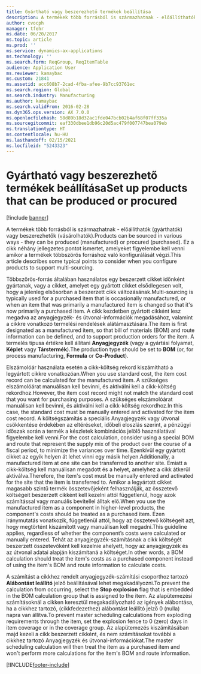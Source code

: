 ```yaml
---
title: Gyártható vagy beszerezhető termékek beállítása
description: A termékek több forrásból is származhatnak - előállíthatók (gyárthatók) vagy beszerezhetők (vásárolhatók). Ez a cikk néhány jellegzetes pontot ismertet, amelyeket figyelembe kell venni amikor a termékek többszörös forráshoz való konfigurálását végzi.
author: cvocph
manager: tfehr
ms.date: 06/20/2017
ms.topic: article
ms.prod: ''
ms.service: dynamics-ax-applications
ms.technology: ''
ms.search.form: ReqGroup, ReqItemTable
audience: Application User
ms.reviewer: kamaybac
ms.custom: 21841
ms.assetid: acc608b7-2cad-4fba-afee-9b7cc93761ec
ms.search.region: Global
ms.search.industry: Manufacturing
ms.author: kamaybac
ms.search.validFrom: 2016-02-28
ms.dyn365.ops.version: AX 7.0.0
ms.openlocfilehash: 58d89b18d32ac1fde047bcb02b4af68f07ff335a
ms.sourcegitcommit: eaf330dbee1db96c20d5ac479f007747bea079eb
ms.translationtype: HT
ms.contentlocale: hu-HU
ms.lasthandoff: 02/15/2021
ms.locfileid: "5243323"
---
```

# <a name="set-up-products-that-can-be-produced-or-procured"></a><span data-ttu-id="e5e40-104">Gyártható vagy beszerezhető termékek beállítása</span><span class="sxs-lookup"><span data-stu-id="e5e40-104">Set up products that can be produced or procured</span></span>

[!include [banner](../includes/banner.md)]

<span data-ttu-id="e5e40-105">A termékek több forrásból is származhatnak - előállíthatók (gyárthatók) vagy beszerezhetők (vásárolhatók).</span><span class="sxs-lookup"><span data-stu-id="e5e40-105">Products can be sourced in various ways -  they can be produced (manufactured) or procured (purchased).</span></span> <span data-ttu-id="e5e40-106">Ez a cikk néhány jellegzetes pontot ismertet, amelyeket figyelembe kell venni amikor a termékek többszörös forráshoz való konfigurálását végzi.</span><span class="sxs-lookup"><span data-stu-id="e5e40-106">This article describes some typical points to consider when you configure products to support multi-sourcing.</span></span> 

<span data-ttu-id="e5e40-107">Többszörös-forrás általában használatos egy beszerzett cikket időnként gyártanak, vagy a cikket, amelyet egy gyártott cikket elsődlegesen volt, hogy a jelenleg elsősorban a beszerzett cikk változásának.</span><span class="sxs-lookup"><span data-stu-id="e5e40-107">Multi-sourcing is typically used for a purchased item that is occasionally manufactured, or when an item that was primarily a manufactured item is changed so that it's now primarily a purchased item.</span></span> <span data-ttu-id="e5e40-108">A cikk kezdetben gyártott cikként lesz megadva az anyagjegyzék- és útvonal-információk megadásához, valamint a cikkre vonatkozó termelési rendelések alátámasztására.</span><span class="sxs-lookup"><span data-stu-id="e5e40-108">The item is first designated as a manufactured item, so that bill of materials (BOM) and route information can be defined, and to support production orders for the item.</span></span> <span data-ttu-id="e5e40-109">A termelés típusa értékre kell állítani **Anyagjegyzék** (vagy a gyártási folyamat, **Képlet** vagy **Társtermék**).</span><span class="sxs-lookup"><span data-stu-id="e5e40-109">The production type should be set to **BOM** (or, for process manufacturing, **Formula** or **Co-Product**).</span></span>

<span data-ttu-id="e5e40-110">Elszámolóár használata esetén a cikk-költség rekord kiszámítható a legyártott cikkre vonatkozóan.</span><span class="sxs-lookup"><span data-stu-id="e5e40-110">When you use standard cost, the item cost record can be calculated for the manufactured item.</span></span> <span data-ttu-id="e5e40-111">A szükséges elszámolóárat manuálisan kell bevinni, és aktiválni kell a cikk-költség rekordhoz.</span><span class="sxs-lookup"><span data-stu-id="e5e40-111">However, the item cost record might not match the standard cost that you want for purchasing purposes.</span></span> <span data-ttu-id="e5e40-112">A szükséges elszámolóárat manuálisan kell bevinni, és aktiválni kell a cikk-költség rekordhoz.</span><span class="sxs-lookup"><span data-stu-id="e5e40-112">In this case, the standard cost must be manually entered and activated for the item cost record.</span></span> <span data-ttu-id="e5e40-113">A költségszámítás a speciális Anyagjegyzék vagy útvonal csökkentése érdekében az eltéréseket, időbeli eloszlás szerint, a pénzügyi időszak során a termék a készletek kombinációs jelölő használatával figyelembe kell venni.</span><span class="sxs-lookup"><span data-stu-id="e5e40-113">For the cost calculation, consider using a special BOM and route that represent the supply mix of the product over the course of a fiscal period, to minimize the variances over time.</span></span> <span data-ttu-id="e5e40-114">Ezenkívül egy gyártott cikket az egyik helyen át lehet vinni egy másik helyen.</span><span class="sxs-lookup"><span data-stu-id="e5e40-114">Additionally, a manufactured item at one site can be transferred to another site.</span></span> <span data-ttu-id="e5e40-115">Emiatt a cikk-költség kell manuálisan megadott és a helyet, amelyhez a cikk átkerül aktiválva.</span><span class="sxs-lookup"><span data-stu-id="e5e40-115">Therefore, the item's cost must be manually entered and activated for the site that the item is transferred to.</span></span> <span data-ttu-id="e5e40-116">Amikor a legyártott cikket magasabb szintű termék összetevőjeként felhasználják, az összetevő költségeit beszerzett cikként kell kezelni attól függetlenül, hogy azok számítással vagy manuális bevitellel álltak elő.</span><span class="sxs-lookup"><span data-stu-id="e5e40-116">When you use the manufactured item as a component in higher-level products, the component's costs should be treated as a purchased item.</span></span> <span data-ttu-id="e5e40-117">Ezen iránymutatás vonatkozik, függetlenül attól, hogy az összetevő költségeit azt, hogy megtörtént kiszámított vagy manuálisan kell megadni.</span><span class="sxs-lookup"><span data-stu-id="e5e40-117">This guideline applies, regardless of whether the component’s costs were calculated or manually entered.</span></span> <span data-ttu-id="e5e40-118">Tehát az anyagjegyzék-számításnak a cikk költségét beszerzett összetevőként kell kezelnie ahelyett, hogy az anyagjegyzék és az útvonal adatai alapján kiszámítaná a költséget.</span><span class="sxs-lookup"><span data-stu-id="e5e40-118">In other words, a BOM calculation should treat the item's costs as a purchased component instead of using the item's BOM and route information to calculate costs.</span></span> 

<span data-ttu-id="e5e40-119">A számítást a cikkhez rendelt anyagjegyzék-számítási csoporthoz tartozó **Alábontást leállító** jelző beállításával lehet megakadályozni.</span><span class="sxs-lookup"><span data-stu-id="e5e40-119">To prevent the calculation from occurring, select the **Stop explosion** flag that is embedded in the BOM calculation group that is assigned to the item.</span></span> <span data-ttu-id="e5e40-120">Az alapütemezési számításoknál a cikken keresztül megakadályozható az igények alábontása, ha a cikkhez tartozó, (cikkfedezethez) alábontást leállító jelző 0 (nulla) napra van állítva.</span><span class="sxs-lookup"><span data-stu-id="e5e40-120">To prevent master scheduling calculations from exploding requirements through the item, set the explosion fence to 0 (zero) days in item coverage or in the coverage group.</span></span> <span data-ttu-id="e5e40-121">Az alapütemezés kiszámításában majd kezeli a cikk beszerzett cikként, és nem számításokat további a cikkhez tartozó Anyagjegyzék és útvonal-információkat.</span><span class="sxs-lookup"><span data-stu-id="e5e40-121">The master scheduling calculation will then treat the item as a purchased item and won't perform more calculations for the item's BOM and route information.</span></span>







[!INCLUDE[footer-include](../../includes/footer-banner.md)]